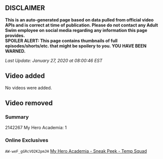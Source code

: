 ## DISCLAIMER
**This is an auto-generated page based on data pulled from official video APIs and is correct at time of publication. Please do not contact any Adult Swim employee on social media regarding any information this page provides.**  
**SPOILER ALERT: This page contains thumbnails of full episodes/shorts/etc. that might be spoilery to you. YOU HAVE BEEN WARNED.**  

_Last Update: January 27, 2020 at 08:00:46 EST_
## Video added
No videos were added.  
## Video removed
### Summary
2142267 My Hero Academia: 1  
### Online Exclusives
`AW-weF_gGRcVO2K2pmJH` [My Hero Academia - Sneak Peek - Temp Squad](https://www.adultswim.com/videos/my-hero-academia/sneak-peek-temp-squad)  
